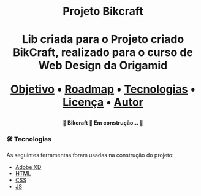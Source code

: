 <h1 align="center">Projeto Bikcraft<h1>

<p align="center">Lib criada para o Projeto criado BikCraft, realizado para o curso de Web Design da Origamid</p>

<p align="center">
 <a href="#objetivo">Objetivo</a> •
 <a href="#roadmap">Roadmap</a> • 
 <a href="#tecnologias">Tecnologias</a> • 
 <a href="#licenc-a">Licença</a> • 
 <a href="#autor">Autor</a>
</p> 

<h4 align="center"> 
	🚧 Bikcraft 🚀 Em construção... 🚧
</h4>

### 🛠 Tecnologias

As seguintes ferramentas foram usadas na construção do projeto:

- [Adobe XD](https://www.adobe.com/br/products/xd/features.html/)
- [HTML](https://www.w3.org/html/)
- [CSS](https://www.w3.org/Style/CSS/Overview.en.html)
- [JS](https://developer.mozilla.org/pt-BR/docs/Web/JavaScript)


